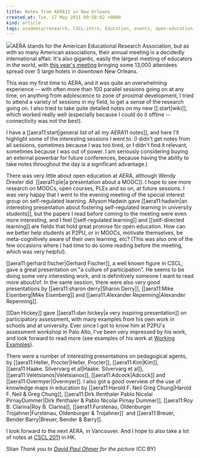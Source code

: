 ```yaml
---
title: Notes from AERA11 in New Orleans
created_at: Tue, 17 May 2011 09:58:02 +0000
kind: article
tags: academia/research, CSCL-intro, Education, events, open-education, plenk2010
---
```


![](http://farm2.static.flickr.com/1144/1325386250_a3275818f0.jpg)AERA
stands for the American Educational Research Association, but as with so
many American associations, their annual meeting is a decidedly
international affair. It's also gigantic, easily the largest meeting of
educators in the world, with [this year's
meeting](http://aera.net/2011AnnualMeeting.htm) bringing some 13,000
attendees spread over 5 large hotels in downtown New Orleans.

This was my first time to AERA, and it was quite an overwhelming
experience -- with often more than 100 parallel sessions going on at any
time, on anything from adolescence to zone of proximal development, I
tried to attend a variety of sessions in my field, to get a sense of the
research going on. I also tried to take quite detailed notes on my new
[[:start|wiki]], which worked really well (especially because I could do
it offline -- connectivity was not the best).

I have a [[aera11:start|general list of all my AERA11 notes]], and here
I'll highlight some of the interesting sessions I went to. (I didn't get
notes from all sessions, sometimes because I was too tired, or I didn't
find it relevant, sometimes because I was out of power. I am seriously
considering buying an external powerbar for future conferences, because
having the ability to take notes throughout the day is a significant
advantage.)

There was very little about open education at AERA, although Wendy
Drexler did  [[aera11:ple|a presentation about a MOOC]]. I hope to see
more research on MOOCs, open courses, PLEs and so on, at future
sessions. I was very happy that I went to the evening meeting of the
special interest group on self-regulated learning. Allyson Hadwin gave
[[aera11:hadwin|an interesting presentation about fostering
self-regulated learning in university students]], but the papers I read
before coming to the meeting were even more interesting, and I feel
[[self-regulated learning]] and [[self-directed learning]] are fields
that hold great promise for open education. How can we better help
students at P2PU, or in MOOCs, motivate themselves, be meta-cognitively
aware of their own learning, etc? (This was also one of the few
occasions where I had time to do some reading before the meeting, which
was very helpful).

[[aera11:gerhard fischer|Gerhard Fischer]], a well known figure in CSCL,
gave a great presentation on "a culture of participation". He seems to
be doing some very interesting work, and is definitively someone I want
to read more about/of. In the same session, there were also very good
presentations by [[aera11:sharon derry|Sharon Derry]], [[aera11:Mike
Eisenberg|Mike Eisenberg]] and [[aera11:Alexander Repenning|Alexander
Repenning]].

[[Dan Hickey]] gave [[aera11:dan hickey|a very inspiring presentation]]
on participatory assessment, with many examples from his own work in
schools and at university. Ever since I got to know him at P2PU's
assessment workshop in Palo Alto, I've been very impressed by his work,
and look forward to read more (see examples of his work at [Working
Examples](http://workingexamples.org/frontend/people/10)).

There were a number of interesting presentations on pedagogical agents,
by [[aera11:Heller, Procter|Heller, Procter]], [[aera11:Kim|Kim]],
[[aera11:Haake. Silvervarg et al|Haake. Silvervarg et al]],
[[aera11:Veletsianos|Veletsianos]], [[aera11:Adcock|Adcock]] and
[[aera11:Overmyer|Overmyer]]. I also got a good overview of the use of
knowledge maps in education by [[aera11:Harold F. Neil Greg Chung|Harold
F. Neil & Greg Chung]], [[aera11:Dirk Ifenthaler Pablo Nicolai
PirnayDummer|Dirk Ifenthaler & Pablo Nicolai Pirnay Dummer]],
[[aera11:Roy B. Clarina|Roy B. Clarina]], [[aera11:Furstenau,
Oldenburger Trojahner|Furstenau, Oldenburger & Trojahner]]  and
[[aera11:Breuer, Bender Barry|Breuer, Bender & Barry]].

I look forward to the next AERA, in Vancouver. And I hope to also take a
lot of notes at [CSCL 2011](http://www.isls.org/cscl2011/index.htm) in
HK.

Stian *Thank you to [David Paul
Ohmer](http://www.flickr.com/photos/the-o/) for the picture* (CC BY)
